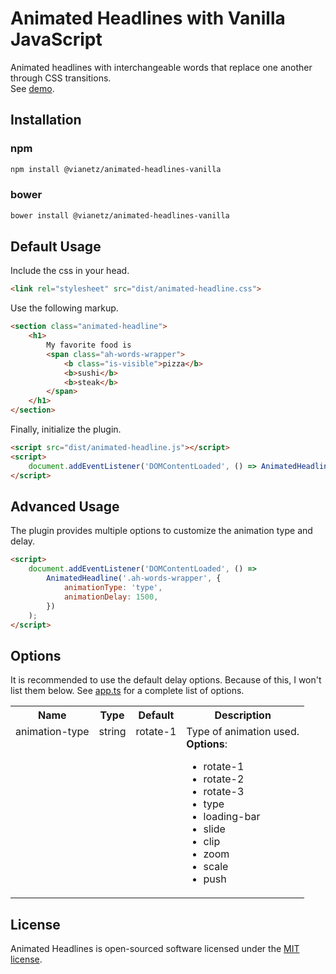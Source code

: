 # Animated Headlines with Vanilla JavaScript

Animated headlines with interchangeable words that replace one another through CSS transitions.  
See [demo](https://vianetz.github.io/animated-headlines-vanilla/).

## Installation

### npm

```bash
npm install @vianetz/animated-headlines-vanilla
```

### bower
```bash
bower install @vianetz/animated-headlines-vanilla
```

## Default Usage

Include the css in your head.
```html
<link rel="stylesheet" src="dist/animated-headline.css">
```

Use the following markup.
```html
<section class="animated-headline">
    <h1>
        My favorite food is
        <span class="ah-words-wrapper">
            <b class="is-visible">pizza</b>
            <b>sushi</b>
            <b>steak</b>
        </span>
    </h1>
</section>
```

Finally, initialize the plugin.

```html
<script src="dist/animated-headline.js"></script>
<script>
    document.addEventListener('DOMContentLoaded', () => AnimatedHeadline('.ah-words-wrapper'));
</script>
```

## Advanced Usage

The plugin provides multiple options to customize the animation type and delay.

```html
<script>
    document.addEventListener('DOMContentLoaded', () =>
        AnimatedHeadline('.ah-words-wrapper', {
            animationType: 'type',
            animationDelay: 1500,
        })
    );
</script>
```

## Options

It is recommended to use the default delay options. Because of this, I won't list them below. See [app.ts](src/js/app.ts) for a complete list of options.

<table>
    <tr>
        <th>Name</th>
        <th>Type</th>
        <th>Default</th>
        <th>Description</th>
    </tr>
    <tr valign="top">
        <td>animation-type</td>
        <td>string</td>
        <td>rotate-1</td>
        <td>Type of animation used.<br /><strong>Options</strong>: <ul><li>rotate-1</li><li>rotate-2</li><li>rotate-3</li><li>type</li><li>loading-bar</li><li>slide</li><li>clip</li><li>zoom</li><li>scale</li><li>push</li></ul></td>
    </tr>
</table>

## License

Animated Headlines is open-sourced software licensed under the [MIT license](http://opensource.org/licenses/MIT).